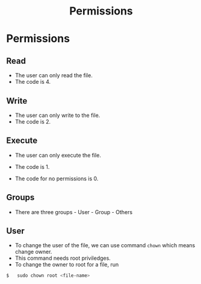 <div align=center>
  <h1>Permissions</h1>
</div>

# Permissions


## Read

- The user can only read the file.
- The code is 4.

## Write

- The user can only write to the file.
- The code is 2.

## Execute

- The user can only execute the file.
- The code is 1.

- The code for no permissions is 0.

## Groups


- There are three groups
              - User
              - Group
              - Others


## User

- To change the user of the file, we can use command `chown` which means change owner.
- This command needs root priviledges.
- To change the owner to root for a file, run

```zsh
$   sudo chown root <file-name>
```
